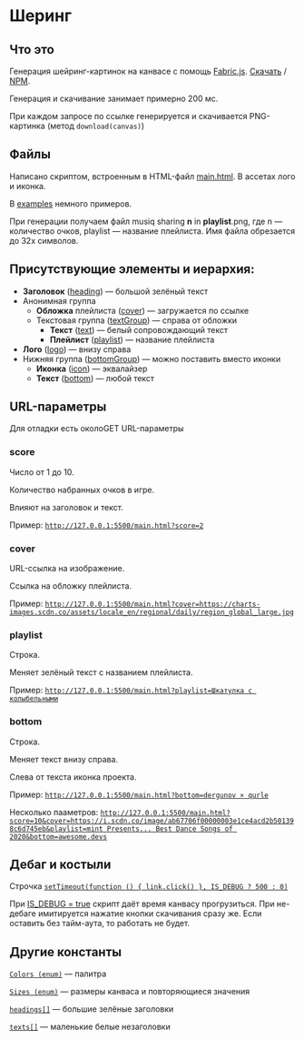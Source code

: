 # Шеринг

## Что это

Генерация шейринг-картинок на канвасе с помощь [Fabric.js](http://fabricjs.com/). 
[Скачать](http://cdnjs.cloudflare.com/ajax/libs/fabric.js/4.3.0/fabric.min.js) / [NPM](https://www.npmjs.com/package/fabric).

Генерация и скачивание занимает примерно 200 мс.

При каждом запросе по ссылке генерируется и скачивается PNG-картинка (метод `download(canvas)`)

## Файлы

Написано скриптом, встроенным в HTML-файл [main.html](https://github.com/music10/image-generation/blob/master/main.html). В ассетах лого и иконка.

В [examples](https://github.com/music10/image-generation/tree/master/examples)  немного примеров.

При генерации получаем файл musiq sharing **n** in **playlist**.png, где n — количество очков, playlist — название плейлиста. Имя файла обрезается до 32х символов.

## Присутствующие элементы и иерархия:

- **Заголовок** ([heading](https://github.com/music10/image-generation/blob/f62bf043cca5ef1a56abf42bb23d08e2581388df/main.html#L87)) — большой зелёный текст
- Анонимная группа
    - **Обложка** плейлиста ([cover](https://github.com/music10/image-generation/blob/f62bf043cca5ef1a56abf42bb23d08e2581388df/main.html#L101)) — загружается по ссылке
    - Текстовая группа ([textGroup](https://github.com/music10/image-generation/blob/f62bf043cca5ef1a56abf42bb23d08e2581388df/main.html#L148)) — справа от обложки
        - **Текст** ([text](https://github.com/music10/image-generation/blob/f62bf043cca5ef1a56abf42bb23d08e2581388df/main.html#L132)) — белый сопровождающий текст
        - **Плейлист** ([playlist](https://github.com/music10/image-generation/blob/f62bf043cca5ef1a56abf42bb23d08e2581388df/main.html#L141)) — название плейлиста
- **Лого** ([logo](https://github.com/music10/image-generation/blob/f62bf043cca5ef1a56abf42bb23d08e2581388df/main.html#L155)) — внизу справа
- Нижняя группа ([bottomGroup](https://github.com/music10/image-generation/blob/f62bf043cca5ef1a56abf42bb23d08e2581388df/main.html#L179)) — можно поставить вместо иконки
    - **Иконка** ([icon](https://github.com/music10/image-generation/blob/f62bf043cca5ef1a56abf42bb23d08e2581388df/main.html#L163)) — эквалайзер
    - **Текст** ([bottom](https://github.com/music10/image-generation/blob/f62bf043cca5ef1a56abf42bb23d08e2581388df/main.html#L168)) — любой текст

## URL-параметры

Для отладки есть околоGET URL-параметры

### score

Число от 1 до 10. 

Количество набранных очков в игре.

Влияют на заголовок и текст.

Пример: [`http://127.0.0.1:5500/main.html?score=2`](http://127.0.0.1:5500/main.html?score=2)

### cover

URL-ссылка на изображение.

Ссылка на обложку плейлиста.

Пример: [`http://127.0.0.1:5500/main.html?cover=https://charts-images.scdn.co/assets/locale_en/regional/daily/region_global_large.jpg`](http://127.0.0.1:5500/main.html?cover=https://charts-images.scdn.co/assets/locale_en/regional/daily/region_global_large.jpg)

### playlist

Строка.

Меняет зелёный текст с названием плейлиста.

Пример: [`http://127.0.0.1:5500/main.html?playlist=Шкатулка с колыбельными`](http://127.0.0.1:5500/main.html?playlist=%D0%A8%D0%BA%D0%B0%D1%82%D1%83%D0%BB%D0%BA%D0%B0%20%D1%81%20%D0%BA%D0%BE%D0%BB%D1%8B%D0%B1%D0%B5%D0%BB%D1%8C%D0%BD%D1%8B%D0%BC%D0%B8)

### bottom

Строка.

Меняет текст внизу справа.

Слева от текста иконка проекта.

Пример: [`http://127.0.0.1:5500/main.html?bottom=dergunov × qurle`](http://127.0.0.1:5500/main.html?bottom=derginov%20%C3%97%20qurle)

Несколько пааметров: [`http://127.0.0.1:5500/main.html?score=10&cover=https://i.scdn.co/image/ab67706f00000003e1ce4acd2b501398c6d745eb&playlist=mint Presents... Best Dance Songs of 2020&bottom=awesome.devs`](http://127.0.0.1:5500/main.html?score=10&cover=https://i.scdn.co/image/ab67706f00000003e1ce4acd2b501398c6d745eb&playlist=mint%20Presents...%20Best%20Dance%20Songs%20of%202020&bottom=awesome.devs)

## Дебаг и костыли

Строчка [`setTimeout(function () { link.click() }, IS_DEBUG ? 500 : 0)`](https://github.com/music10/image-generation/blob/f62bf043cca5ef1a56abf42bb23d08e2581388df/main.html#L204)

При [IS_DEBUG = true](https://github.com/music10/image-generation/blob/f62bf043cca5ef1a56abf42bb23d08e2581388df/main.html#L16) скрипт даёт время канвасу прогрузиться. При не-дебаге имитируется нажатие кнопки скачивания сразу же. Если оставить без тайм-аута, то работать не будет.

## Другие константы

[`Colors (enum)`](https://github.com/music10/image-generation/blob/f62bf043cca5ef1a56abf42bb23d08e2581388df/main.html#L18) — палитра

[`Sizes (enum)`](https://github.com/music10/image-generation/blob/f62bf043cca5ef1a56abf42bb23d08e2581388df/main.html#L24) — размеры канваса и повторяющиеся значения

[`headings[]`](https://github.com/music10/image-generation/blob/f62bf043cca5ef1a56abf42bb23d08e2581388df/main.html#L32) — большие зелёные заголовки

[`texts[]`](https://github.com/music10/image-generation/blob/f62bf043cca5ef1a56abf42bb23d08e2581388df/main.html#L45) — маленькие белые незаголовки

